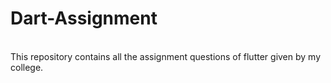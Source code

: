 # Dart-Assignment
<br>
This repository contains all the assignment questions of flutter given by my college.
